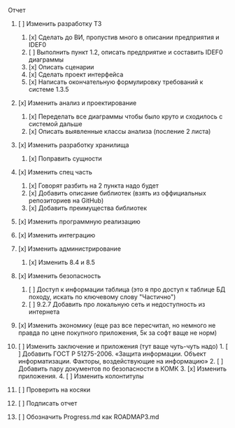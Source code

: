 ﻿Отчет

1.  [ ] Изменить разработку ТЗ
	1. [x] Сделать до ВИ, пропустив много в описании предприятия и IDEF0
	2. [ ] Выполнить пункт 1.2, описать предприятие и составить IDEF0 диаграммы
	3. [x] Описать сценарии
	4. [x] Сделать проект интерфейса
	5. [x] Написать окончательную формулировку требований к системе 1.3.5
2.  [x] Изменить анализ и проектирование

	1. [x] Переделать все диаграммы чтобы было круто и сходилось с системой дальше
	2. [x] Описать выявленные классы анализа (посление 2 листа)
3.  [x] Изменить разработку хранилища
	1. [x] Поправить сущности
4.  [x] Изменить спец часть
	1. [x] Говорят разбить на 2 пункта надо будет
	2. [x] Добавить описание библиотек (взять из оффициальных репозиториев на GitHub)
	3. [x] Добавить преимущества библиотек
5.  [x] Изменить программную реализацию
6.  [x] Изменить интеграцию
7.  [x] Изменить администрирование
	1. [x] Изменить 8.4 и 8.5
8.  [x] Изменить безопасность
	1. [ ] Доступ к информации таблица (это я про доступ к таблице БД походу, искать по ключевому слову "Частично")
	2. [ ] 9.2.7 Добавить про локальную сеть и недоступность из интернета 
9.  [x] Изменить экономику (еще раз все пересчитал, но немного не правда по цене покупного приложения, 5к за софт ваще не норм)
10.  [ ] Изменить заключение и приложения (тут ваще чуть-чуть надо)
	1. [ ] Добавить ГОСТ Р 51275-2006. «Защита информации. Объект информатизации. Факторы, воздействующие на информацию»
	2. [ ] Добавить пару документов по безопасности в КОМК
	3. [x] Изменить приложения.
	4. [ ] Изменить колонтитулы
11.  [ ] Проверить на косяки
12.  [ ] Подписать отчет
13.  [ ] Обозначить Progress.md как ROADMAP3.md

